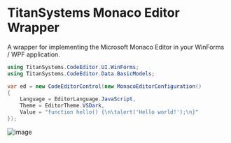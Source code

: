 # TitanSystems Monaco Editor Wrapper

A wrapper for implementing the Microsoft Monaco Editor in your WinForms / WPF application.

```csharp
using TitanSystems.CodeEditor.UI.WinForms;
using TitanSystems.CodeEditor.Data.BasicModels;

var ed = new CodeEditorControl(new MonacoEditorConfiguration()
{
    Language = EditorLanguage.JavaScript,
    Theme = EditorTheme.VSDark,
    Value = "function hello() {\n\talert('Hello world!');\n}"
});
```

![image](https://github.com/user-attachments/assets/44c51afd-0440-4ef6-bdcc-610d6987433a)
